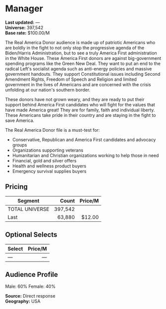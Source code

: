 # Manager

**Last updated:** —  
**Universe:** 397,542  
**Base rate:** $100.00/M

The Real America Donor audience is made up of patriotic Americans who are boldly
in the fight to not only stop the progressive agenda of the Biden/Harris
Administration, but to see a truly America First administration in the White House.
These America First donors are against big-government spending programs like the
Green New Deal. They want to put an end to the radical Left's socialist agenda such
as anti-energy policies and massive government handouts. They support
Constitutional issues including Second Amendment Rights, Freedom of Speech and
Religion and limited government in the lives of Americans and are concerned with
the crisis unfolding at our nation's southern border.
 
These donors have not grown weary, and they are ready to put their support
behind America First candidates who will fight for the values that have
made America great!
They are for family, faith and individual liberty. These Americans take pride in their
country and are staying in the fight to save America. 
 
 
  
The Real America Donor file is a must-test for:
 
*  Conservative, Republican and America First candidates and
advocacy groups 
*  Organizations supporting veterans 
*  Humanitarian and Christian organizations working to help those
in need
*  Financial, gold and silver offers
*  Health and wellness product buyers
*  Emergency survival supplies buyers

## Pricing
| Segment | Count | Price/M |
|---|---:|---:|
| TOTAL UNIVERSE | 397,542 |  |
| Last | 63,880 | $12.00 |

## Optional Selects
| Select | Price/M |
|---|---:|
| — | — |

## Audience Profile
Male: 60%  Female: 40%

**Source:** Direct response  
**Geography:** USA
